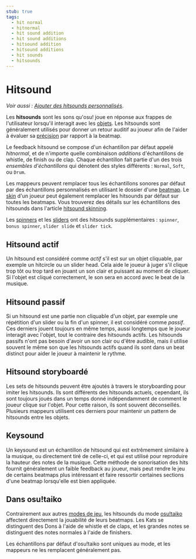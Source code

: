 ```yaml
---
stub: true
tags:
  - hit normal
  - hitnormal
  - hit sound addition
  - hit sound additions
  - hitsound addition
  - hitsound additions
  - hit sounds
  - hitsounds
---
```


# Hitsound

*Voir aussi : [Ajouter des hitsounds personnalisés](/wiki/Guides/Using_custom_hitsounds)*.

Les **hitsounds** sont les sons qu'osu! joue en réponse aux frappes de l'utilisateur lorsqu'il interagit avec les [objets](/wiki/Hit_object). Les hitsounds sont généralement utilisés pour donner un retour auditif au joueur afin de l'aider à évaluer sa [précision](/wiki/Gameplay/Accuracy) par rapport à la beatmap.

Le feedback hitsound se compose d'un échantillon par défaut appelé *hitnormal*, et de n'importe quelle combinaison *additions* d'échantillons de whistle, de finish ou de clap. Chaque échantillon fait partie d'un des trois *ensembles d'échantillons* qui dénotent des styles différents : `Normal`, `Soft`, ou `Drum`.

Les mappeurs peuvent remplacer tous les échantillons sonores par défaut par des échantillons personnalisés en utilisant le dossier d'une [beatmap](/wiki/Beatmap). Le [skin](/wiki/Skinning) d'un joueur peut également remplacer les hitsounds par défaut sur toutes les beatmaps. Vous trouverez des détails sur les échantillons des hitsounds dans l'article [hitsound skinning](/wiki/Skinning/Sounds#hitsounds).

Les [spinners](/wiki/Hit_object/Spinner) et les [sliders](/wiki/Hit_object/Slider) ont des hitsounds supplémentaires : `spinner`, `bonus spinner`, `slider slide` et `slider tick`.

## Hitsound actif

Un hitsound est considéré comme *actif* s'il est sur un objet cliquable, par exemple un hitcircle ou un slider head. Cela aide le joueur à juger s'il clique trop tôt ou trop tard en jouant un son clair et puissant au moment de cliquer. Si l'objet est cliqué correctement, le son sera en accord avec le beat de la musique.

## Hitsound passif

Si un hitsound est une partie non cliquable d'un objet, par exemple une répétition d'un slider ou la fin d'un spinner, il est considéré comme *passif*. Ces derniers jouent toujours en même temps, aussi longtemps que le joueur interagit avec l'objet, tout le contraire des hitsounds actifs. Les hitsounds passifs n'ont pas besoin d'avoir un son clair ou d'être audible, mais il utilise souvent le même son que les hitsounds actifs quand ils sont dans un beat distinct pour aider le joueur à maintenir le rythme.

## Hitsound storyboardé

Les sets de hitsounds peuvent être ajoutés à travers le storyboarding pour imiter les hitsounds. Ils sont différents des hitsounds actuels, cependant, ils sont toujours joués dans un temps donné indépendamment de comment le joueur clique sur l'objet. Pour cette raison, ils sont souvent déconseillés. Plusieurs mappeurs utilisent ces derniers pour maintenir un pattern de hitsounds entre les objets.

## Keysound

Un keysound est un échantillon de hitsound qui est extrêmement similaire à la musique, ou directement tiré de celle-ci, et qui est utilisé pour reproduire la hauteur des notes de la musique. Cette méthode de sonorisation des hits fournit généralement un faible feedback au joueur, mais peut rendre le jeu de certains beatmaps plus intéressant et faire ressortir certaines sections d'une beatmap lorsqu'elle est bien appliquée.

## Dans osu!taiko

Contrairement aux autres [modes de jeu](/wiki/Game_mode), les hitsounds du mode [osu!taiko](/wiki/Game_mode/osu!taiko) affectent directement la jouabilité de leurs beatmaps. Les Kats se distinguent des Dons à l'aide de whistle et de claps, et les grandes notes se distinguent des notes normales à l'aide de finishers.

Les échantillons par défaut d'osu!taiko sont uniques au mode, et les mappeurs ne les remplacent généralement pas.
